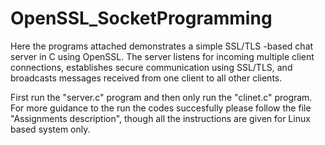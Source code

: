# OpenSSL_SocketProgramming
Here the programs attached demonstrates a simple SSL/TLS -based chat server in C using OpenSSL. The server listens for incoming multiple client connections, establishes secure communication using SSL/TLS, and broadcasts messages received from one client to all other clients.

First run the "server.c" program and then only run the "clinet.c" program.
For more guidance to the run the codes succesfully please follow the file "Assignments description", though all the instructions are given for Linux based system only.
